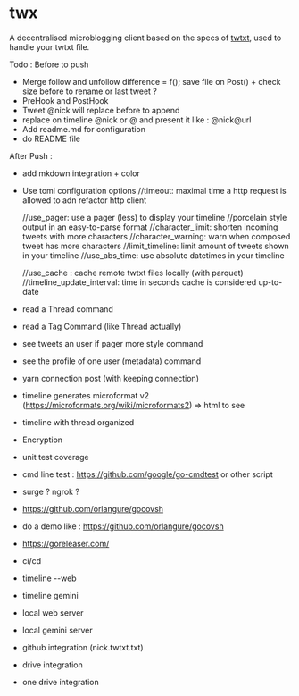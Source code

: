 # twx

A decentralised microblogging client based on the specs of [twtxt](https://dev.twtxt.net/), used to handle your twtxt file.


Todo :
Before to push
- Merge follow and unfollow difference = f(); save file on Post() + check size before to rename or last tweet ?
- PreHook and PostHook
- Tweet @nick will replace before to append
- replace on timeline  @nick or @<nick url> and present it like : @nick@url
- Add readme.md for configuration
- do README file

After Push :
 - add mkdown integration + color

- Use toml configuration options
    //timeout: maximal time a http request is allowed to  adn refactor http client

    //use_pager: use a pager (less) to display your timeline
	//porcelain style output in an easy-to-parse format
	//character_limit: shorten incoming tweets with more characters
	//character_warning: warn when composed tweet has more characters
	//limit_timeline: limit amount of tweets shown in your timeline
	//use_abs_time: use absolute datetimes in your timeline

    //use_cache : cache remote twtxt files locally (with parquet)
    //timeline_update_interval: time in seconds cache is considered up-to-date

- read a Thread command
- read a Tag Command (like Thread actually)
- see tweets an user if pager more style command
- see the profile of one user (metadata) command

- yarn connection post (with keeping connection)

- timeline generates microformat v2 (https://microformats.org/wiki/microformats2) => html to see
- timeline with thread organized
- Encryption
- unit test coverage
- cmd line test : https://github.com/google/go-cmdtest or other script
- surge ? ngrok ?
- https://github.com/orlangure/gocovsh
- do a demo like : https://github.com/orlangure/gocovsh
- https://goreleaser.com/
- ci/cd
- timeline --web
- timeline gemini
- local web server
- local gemini server
- github integration (nick.twtxt.txt)
- drive integration
- one drive integration 